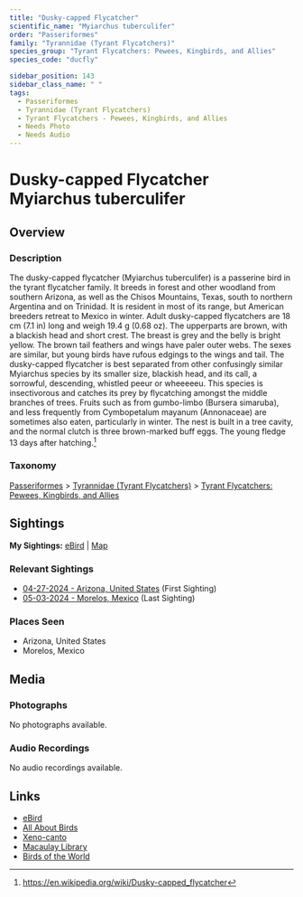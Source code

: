 ```yaml
---
title: "Dusky-capped Flycatcher"
scientific_name: "Myiarchus tuberculifer"
order: "Passeriformes"
family: "Tyrannidae (Tyrant Flycatchers)"
species_group: "Tyrant Flycatchers: Pewees, Kingbirds, and Allies"
species_code: "ducfly"

sidebar_position: 143
sidebar_class_name: " "
tags: 
  - Passeriformes
  - Tyrannidae (Tyrant Flycatchers)
  - Tyrant Flycatchers - Pewees, Kingbirds, and Allies
  - Needs Photo
  - Needs Audio
---
```


# Dusky-capped Flycatcher <span className='sci_name'>Myiarchus tuberculifer</span>

## Overview

### Description
The dusky-capped flycatcher (Myiarchus tuberculifer) is a passerine bird in the tyrant flycatcher family. It breeds in forest and other woodland from southern Arizona, as well as the Chisos Mountains, Texas, south to northern Argentina and on Trinidad. It is resident in most of its range, but American breeders retreat to Mexico in winter.
Adult dusky-capped flycatchers are 18 cm (7.1 in) long and weigh 19.4 g (0.68 oz). The upperparts are brown, with a blackish head and short crest. The breast is grey and the belly is bright yellow. The brown tail feathers and wings have paler outer webs. The sexes are similar, but young birds have rufous edgings to the wings and tail.
The dusky-capped flycatcher is best separated from other confusingly similar Myiarchus species by its smaller size, blackish head, and its call, a sorrowful, descending, whistled peeur or wheeeeeu.
This species is insectivorous and catches its prey by flycatching amongst the middle branches of trees. Fruits such as from gumbo-limbo (Bursera simaruba), and less frequently from Cymbopetalum mayanum (Annonaceae) are sometimes also eaten, particularly in winter. The nest is built in a tree cavity, and the normal clutch is three brown-marked buff eggs. The young fledge 13 days after hatching.[^1]

[^1]: https://en.wikipedia.org/wiki/Dusky-capped_flycatcher

### Taxonomy
[Passeriformes](/tags/passeriformes) > [Tyrannidae (Tyrant Flycatchers)](/tags/tyrannidae-tyrant-flycatchers) > [Tyrant Flycatchers: Pewees, Kingbirds, and Allies](/tags/tyrant-flycatchers-pewees-kingbirds-and-allies)


## Sightings

**My Sightings:** [eBird](https://ebird.org/lifelist?r=world&time=life&spp=ducfly) | [Map](/map?species_code=ducfly)

### Relevant Sightings

* [04-27-2024 - Arizona, United States](https://ebird.org/checklist/S170587140) (First Sighting)
* [05-03-2024 - Morelos, Mexico](https://ebird.org/checklist/S171768281) (Last Sighting)

### Places Seen

* Arizona, United States
* Morelos, Mexico



## Media
### Photographs
No photographs available.

### Audio Recordings
No audio recordings available.

## Links
* [eBird](https://ebird.org/species/ducfly) 
* [All About Birds](https://www.allaboutbirds.org/guide/ducfly) 
* [Xeno-canto](https://www.xeno-canto.org/species/myiarchus-tuberculifer) 
* [Macaulay Library](https://search.macaulaylibrary.org/catalog?taxonCode=ducfly&sort=rating_rank_desc)
* [Birds of the World](https://birdsoftheworld.org/bow/species/ducfly)
